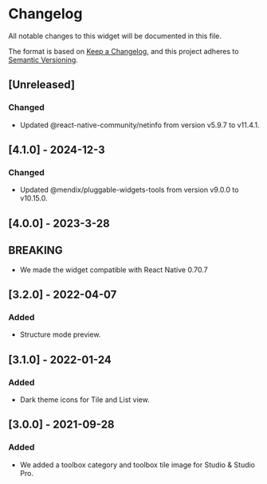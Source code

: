 # Changelog

All notable changes to this widget will be documented in this file.

The format is based on [Keep a Changelog](https://keepachangelog.com/en/1.0.0/), and this project adheres to [Semantic Versioning](https://semver.org/spec/v2.0.0.html).

## [Unreleased]

### Changed

-   Updated @react-native-community/netinfo from version v5.9.7 to v11.4.1.

## [4.1.0] - 2024-12-3

### Changed

-   Updated @mendix/pluggable-widgets-tools from version v9.0.0 to v10.15.0.

## [4.0.0] - 2023-3-28

## BREAKING

-   We made the widget compatible with React Native 0.70.7

## [3.2.0] - 2022-04-07

### Added

-   Structure mode preview.

## [3.1.0] - 2022-01-24

### Added

-   Dark theme icons for Tile and List view.

## [3.0.0] - 2021-09-28

### Added

-   We added a toolbox category and toolbox tile image for Studio & Studio Pro.
